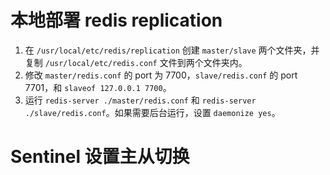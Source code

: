 
# 本地部署 redis replication

1. 在 `/usr/local/etc/redis/replication` 创建 `master/slave` 两个文件夹，并复制 `/usr/local/etc/redis.conf` 文件到两个文件夹内。
2. 修改 `master/redis.conf` 的 port 为 7700，`slave/redis.conf` 的 port 7701，和 `slaveof 127.0.0.1 7700`。
3. 运行 `redis-server ./master/redis.conf` 和 `redis-server ./slave/redis.conf`。如果需要后台运行，设置 `daemonize yes`。


# Sentinel 设置主从切换
